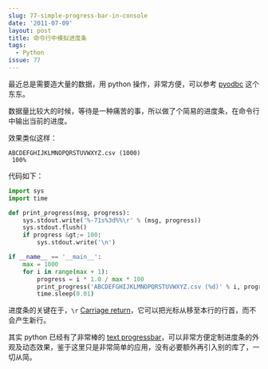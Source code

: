 ```yaml
---
slug: 77-simple-progress-bar-in-console
date: '2011-07-09'
layout: post
title: 命令行中模拟进度条
tags:
  - Python
issue: 77
---
```


最近总是需要造大量的数据，用 python 操作，非常方便，可以参考 [pyodbc][1] 这个东东。

数据量比较大的时候，等待是一种痛苦的事，所以做了个简易的进度条，在命令行中输出当前的进度。

效果类似这样：

```
ABCDEFGHIJKLMNOPQRSTUVWXYZ.csv (1000)                                  100%
``````

代码如下：

```python
import sys
import time

def print_progress(msg, progress):
    sys.stdout.write('%-71s%3d%%\r' % (msg, progress))
    sys.stdout.flush()
    if progress &gt;= 100:
        sys.stdout.write('\n')

if __name__ == '__main__':
    max = 1000
    for i in range(max + 1):
        progress = i * 1.0 / max * 100
        print_progress('ABCDEFGHIJKLMNOPQRSTUVWXYZ.csv (%d)' % i, progress)
        time.sleep(0.01)
```

进度条的关键在于，`\r` [Carriage return][2]，它可以把光标从移至本行的行首，而不会产生新行。

其实 python 已经有了非常棒的 [text progressbar][3]，可以非常方便定制进度条的外观及动态效果，鉴于这里只是非常简单的应用，没有必要额外再引入别的库了，一切从简。

[1]: http://code.google.com/p/pyodbc/
[2]: http://en.wikipedia.org/wiki/Carriage_return
[3]: http://pypi.python.org/pypi/progressbar/2.2
